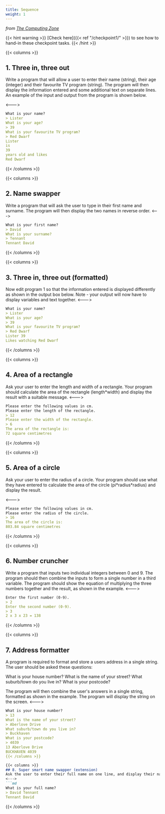 ```yaml
---
title: Sequence
weight: 1
---
```

*from [The Computing Zone](https://thecomputing.zone/Python/15-Challenges/)*

{{< hint warning >}}
[Check here]({{< ref "/checkpoint1/" >}}) to see how to hand-in these checkpoint tasks.
{{< /hint >}}

{{< columns >}}
## 1. Three in, three out
Write a program that will allow a user to enter their name (string), their age (integer) and their favourite TV program (string). The program will then display the information entered and some additional text on separate lines. An example of the input and output from the program is shown below.

<--->

```md
What is your name?
> Lister
What is your age?
> 39
What is your favourite TV program?
> Red Dwarf
Lister
is
39
years old and likes
Red Dwarf
```
{{< /columns >}}

{{< columns >}}
## 2. Name swapper
Write a program that will ask the user to type in their first name and surname. The program will then display the two names in reverse order.
<--->
```md
What is your first name?
> David
What is your surname?
> Tennant
Tennant David
```
{{< /columns >}}

{{< columns >}}
## 3. Three in, three out (formatted)
Now edit program 1 so that the information entered is displayed differently as shown in the output box below. Note - your output will now have to display variables and text together.
<--->
```md
What is your name?
> Lister
What is your age?
> 39
What is your favourite TV program?
> Red Dwarf
Lister 39
Likes watching Red Dwarf
```
{{< /columns >}}

{{< columns >}}
## 4. Area of a rectangle
Ask your user to enter the length and width of a rectangle. Your program should calculate the area of the rectangle (length*width) and display the result with a suitable message.
<--->
```md
Please enter the following values in cm.
Please enter the length of the rectangle.
> 12
Please enter the width of the rectangle.
> 6
The area of the rectangle is:
72 square centimetres
```
{{< /columns >}}

{{< columns >}}
## 5. Area of a circle
Ask your user to enter the radius of a circle. Your program should use what they have entered to
calculate the area of the circle (pi\*radius\*radius) and display the result.

<--->
```md
Please enter the following values in cm.
Please enter the radius of the circle.
> 16
The area of the circle is:
803.84 square centimetres
```
{{< /columns >}}

{{< columns >}}
## 6. Number cruncher
Write a program that inputs two individual integers between 0 and 9. The program should then
combine the inputs to form a single number in a third variable. The program should show the equation of multiplying the three numbers together and the result, as shown in the example.
<--->
```md
Enter the first number (0-9).
> 2
Enter the second number (0-9).
> 3
2 x 3 x 23 = 138
```
{{< /columns >}}

{{< columns >}}
## 7. Address formatter
A program is required to format and store a users address in a single string. The user should be asked these questions:

What is your house number?
What is the name of your street?
What suburb/town do you live in?
What is your postcode?

The program will then combine the user's answers in a single string, formatted as shown in the example. The program will display the string on the screen.
<--->
```md
What is your house number?
> 13
What is the name of your street?
> Aberlove Drive
What suburb/town do you live in?
> Buckhaven
What is your postcode?
> 4039
13 Aberlove Drive
BUCKHAVEN 4039
{{< /columns >}}

{{< columns >}}
## 8. Super smart name swapper (extension)
Ask the user to enter their full name on one line, and display their name in reverse order.
<--->
```md
What is your full name?
> David Tennant
Tennant David
```
{{< /columns >}}
